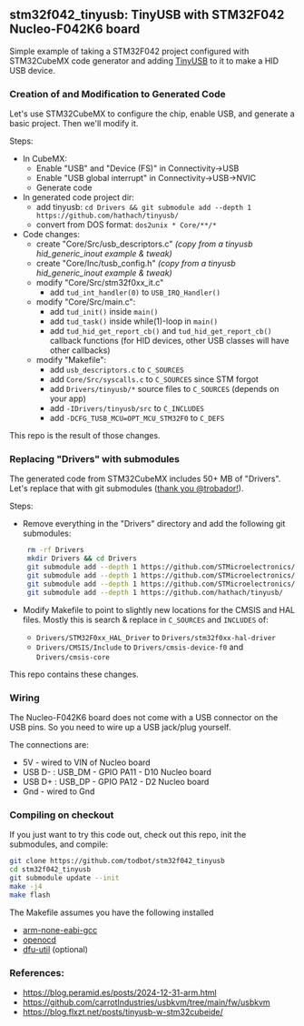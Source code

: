 

## stm32f042_tinyusb: TinyUSB with STM32F042 Nucleo-F042K6 board

Simple example of taking a STM32F042 project configured with STM32CubeMX
code generator and adding [TinyUSB](https://github.com/hathach/tinyusb/) 
to it to make a HID USB device.


### Creation of and Modification to Generated Code

Let's use STM32CubeMX to configure the chip, enable USB, and generate
a basic project.  Then we'll modify it.

Steps:

- In CubeMX:
  - Enable "USB" and "Device (FS)" in Connectivity->USB
  - Enable "USB global interrupt" in Connectivity->USB->NVIC
  - Generate code
- In generated code project dir:
  - add tinyusb: `cd Drivers && git submodule add --depth 1 https://github.com/hathach/tinyusb/`
  - convert from DOS format: `dos2unix * Core/**/*`
- Code changes:
  - create "Core/Src/usb_descriptors.c"  *(copy from a tinyusb hid_generic_inout example & tweak)*
  - create "Core/Inc/tusb_config.h"  *(copy from a tinyusb hid_generic_inout example & tweak)*
  - modify "Core/Src/stm32f0xx_it.c"
    - add `tud_int_handler(0)` to `USB_IRQ_Handler()`
  - modify "Core/Src/main.c":
    - add `tud_init()` inside `main()`
    - add `tud_task()` inside while(1)-loop in `main()`
    - add `tud_hid_get_report_cb()` and `tud_hid_get_report_cb()` callback functions 
      (for HID devices, other USB classes will have other callbacks)
  - modify "Makefile":
    - add `usb_descriptors.c` to `C_SOURCES`
    - add `Core/Src/syscalls.c` to `C_SOURCES` since STM forgot
    - add `Drivers/tinyusb/*` source files to `C_SOURCES` (depends on your app)
    - add `-IDrivers/tinyusb/src` to `C_INCLUDES`
    - add `-DCFG_TUSB_MCU=OPT_MCU_STM32F0` to `C_DEFS`

This repo is the result of those changes.


### Replacing "Drivers" with submodules

The generated code from STM32CubeMX includes 50+ MB of "Drivers". 
Let's replace that with git submodules
([thank you @trobador!](https://mastodon.social/@trobador/114805503128160687)).

Steps: 

- Remove everything in the "Drivers" directory and add the following git submodules:
  ```sh
   rm -rf Drivers 
   mkdir Drivers && cd Drivers
   git submodule add --depth 1 https://github.com/STMicroelectronics/stm32f0xx-hal-driver.git
   git submodule add --depth 1 https://github.com/STMicroelectronics/cmsis-device-f0.git
   git submodule add --depth 1 https://github.com/STMicroelectronics/cmsis-core.git
   git submodule add --depth 1 https://github.com/hathach/tinyusb/
   ```

- Modify Makefile to point to slightly new locations for the CMSIS and HAL files.
  Mostly this is search & replace in `C_SOURCES` and `INCLUDES` of: 
  - `Drivers/STM32F0xx_HAL_Driver` to `Drivers/stm32f0xx-hal-driver`
  - `Drivers/CMSIS/Include` to `Drivers/cmsis-device-f0` and `Drivers/cmsis-core`

This repo contains these changes. 

### Wiring

The Nucleo-F042K6 board does not come with a USB connector on the USB pins.
So you need to wire up a USB jack/plug yourself.

The connections are:

- 5V - wired to VIN of Nucleo board
- USB D- : USB_DM - GPIO PA11 - D10 Nucleo board 
- USB D+ : USB_DP - GPIO PA12 - D2 Nucleo board 
- Gnd - wired to Gnd


### Compiling on checkout

If you just want to try this code out, check out this repo, init the submodules, 
and compile:

```sh
git clone https://github.com/todbot/stm32f042_tinyusb
cd stm32f042_tinyusb
git submodule update --init
make -j4 
make flash
```

The Makefile assumes you have the following installed

- [arm-none-eabi-gcc](https://developer.arm.com/downloads/-/arm-gnu-toolchain-downloads)
- [openocd](https://openocd.org/)
- [dfu-util](https://dfu-util.sourceforge.net/) (optional)


###  References:
  - https://blog.peramid.es/posts/2024-12-31-arm.html
  - https://github.com/carrotIndustries/usbkvm/tree/main/fw/usbkvm
  - https://blog.flxzt.net/posts/tinyusb-w-stm32cubeide/
